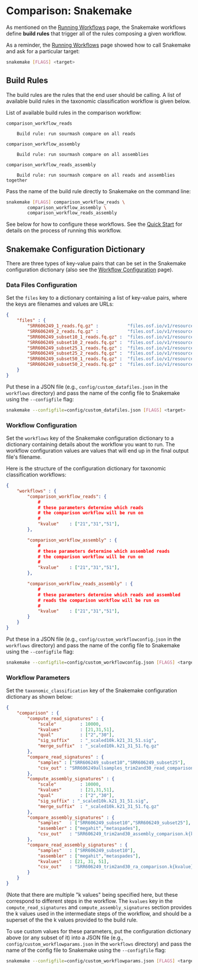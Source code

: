 # Comparison: Snakemake

As mentioned on the [Running Workflows](running_workflows.md) page,
the Snakemake workflows define **build rules** that trigger all of
the rules composing a given workflow.

As a reminder, the [Running Workflows](running_workflows.md) page 
showed how to call Snakemake and ask for a particular target:

```bash
snakemake [FLAGS] <target>
```

## Build Rules

The build rules are the rules that the end user should be calling.
A list of available build rules in the taxonomic classification 
workflow is given below.

List of available build rules in the comparison workflow:

```
comparison_workflow_reads
    
    Build rule: run sourmash compare on all reads
    
comparison_workflow_assembly
    
    Build rule: run sourmash compare on all assemblies
    
comparison_workflow_reads_assembly
    
    Build rule: run sourmash compare on all reads and assemblies together
```  

Pass the name of the build rule directly to Snakemake
on the command line:

```bash
snakemake [FLAGS] comparison_workflow_reads \
        comparison_workflow_assembly \
        comparison_workflow_reads_assembly
```

See below for how to configure these workflows.  See the [Quick
Start](quickstart.md) for details on the process of running this workflow.


## Snakemake Configuration Dictionary

There are three types of key-value pairs that can be set in the 
Snakemake configuration dictionary (also see the 
[Workflow Configuration](config.md) page).

### Data Files Configuration

Set the `files` key to a dictionary containing
a list of key-value pairs, where the keys are 
filenames and values are URLs:

```json
{
    "files" : {
        "SRR606249_1_reads.fq.gz" :           "files.osf.io/v1/resources/dm938/providers/osfstorage/59f0f9156c613b026430dbc7",
        "SRR606249_2_reads.fq.gz" :           "files.osf.io/v1/resources/dm938/providers/osfstorage/59f0fc7fb83f69026076be47",
        "SRR606249_subset10_1_reads.fq.gz" :  "files.osf.io/v1/resources/dm938/providers/osfstorage/59f10134b83f69026377611b",
        "SRR606249_subset10_2_reads.fq.gz" :  "files.osf.io/v1/resources/dm938/providers/osfstorage/59f101f26c613b026330e53a",
        "SRR606249_subset25_1_reads.fq.gz" :  "files.osf.io/v1/resources/dm938/providers/osfstorage/59f1039a594d900263120c38",
        "SRR606249_subset25_2_reads.fq.gz" :  "files.osf.io/v1/resources/dm938/providers/osfstorage/59f104ed594d90026411f486",
        "SRR606249_subset50_1_reads.fq.gz" :  "files.osf.io/v1/resources/dm938/providers/osfstorage/59f1082d6c613b026430e5cf",
        "SRR606249_subset50_2_reads.fq.gz" :  "files.osf.io/v1/resources/dm938/providers/osfstorage/59f10ac6594d900262123e77",
    }
}
```

Put these in a JSON file (e.g., `config/custom_datafiles.json` 
in the `workflows` directory) and pass the name of the config file
to Snakemake using the `--configfile` flag:

```bash
snakemake --configfile=config/custom_datafiles.json [FLAGS] <target>
```

### Workflow Configuration

Set the `workflows` key of the Snakemake configuration dictionary to a
dictionary containing details about the workflow you want to run.  The workflow
configuration values are values that will end up in the final output file's
filename.

Here is the structure of the configuration dictionary
for taxonomic classification workflows:

```json
{
    "workflows" : {
        "comparison_workflow_reads": {
            #
            # these parameters determine which reads
            # the comparison workflow will be run on
            # 
            "kvalue"    : ["21","31","51"],
        },

        "comparison_workflow_assembly" : {
            #
            # these parameters determine which assembled reads
            # the comparison workflow will be run on
            # 
            "kvalue"    : ["21","31","51"],
        },

        "comparison_workflow_reads_assembly" : {
            #
            # these parameters determine which reads and assembled 
            # reads the comparison workflow will be run on
            # 
            "kvalue"    : ["21","31","51"],
        }
    }
}
```

Put these in a JSON file (e.g., `config/custom_workflowconfig.json` 
in the `workflows` directory) and pass the name of the config file
to Snakemake using the `--configfile` flag:

```bash
snakemake --configfile=config/custom_workflowconfig.json [FLAGS] <target>
```

### Workflow Parameters

Set the `taxonomic_classification` key of the Snakemake configuration dictionary
as shown below:

```json
{
    "comparison" : {
        "compute_read_signatures" : {
            "scale"         : 10000,
            "kvalues"       : [21,31,51],
            "qual"          : ["2","30"],
            "sig_suffix"    : "_scaled10k.k21_31_51.sig", 
            "merge_suffix"  : "_scaled10k.k21_31_51.fq.gz"
        },
        "compare_read_signatures" : {
            "samples" : ["SRR606249_subset10","SRR606249_subset25"],
            "csv_out" : "SRR606249allsamples_trim2and30_read_comparison.k{kvalue}.csv"
        },
        "compute_assembly_signatures" : {
            "scale"         : 10000,
            "kvalues"       : [21,31,51],
            "qual"          : ["2","30"],
            "sig_suffix" : "_scaled10k.k21_31_51.sig",
            "merge_suffix"  : "_scaled10k.k21_31_51.fq.gz"
        },
        "compare_assembly_signatures" : {
            "samples"   : ["SRR606249_subset10","SRR606249_subset25"],
            "assembler" : ["megahit","metaspades"],
            "csv_out"   : "SRR606249_trim2and30_assembly_comparison.k{kvalue}.csv"
        },
        "compare_read_assembly_signatures" : {
            "samples"   : ["SRR606249_subset10"],
            "assembler" : ["megahit","metaspades"],
            "kvalues"   : [21, 31, 51],
            "csv_out"   : "SRR606249_trim2and30_ra_comparison.k{kvalue}.csv"
        }
    }
}
```

(Note that there are multiple "k values" being specified here, but these
correspond to different steps in the workflow. The `kvalues` key in
the `compute_read_signatures` and `compute_assembly_signatures` section
provides the k values used in the intermediate steps of the workflow,
and should be a superset of the the k values provided to the build rule.

To use custom values for these parameters, put the configuration dictionary
above (or any subset of it) into a JSON file (e.g.,
`config/custom_workflowparams.json` in the `workflows` directory) and pass the
name of the config file to Snakemake using the `--configfile` flag:

```bash
snakemake --configfile=config/custom_workflowparams.json [FLAGS] <target>
```

